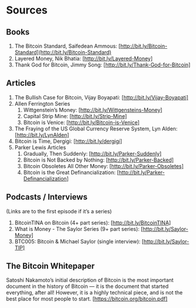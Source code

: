 # Sources
## Books
1. The Bitcoin Standard, Saifedean Ammous: [http://bit.ly/Bitcoin-Standard](http://bit.ly/Bitcoin-Standard)
2. Layered Money, Nik Bhatia: [http://bit.ly/Layered-Money]
3. Thank God for Bitcoin, Jimmy Song: [http://bit.ly/Thank-God-for-Bitcoin]

## Articles
1. The Bullish Case for Bitcoin, Vijay Boyapati: [http://bit.ly/Vijay-Boyapati]
2. Allen Ferrington Series
	1. Wittgenstein’s Money: [http://bit.ly/Wittgensteins-Money]
	2. Capital Strip Mine: [http://bit.ly/Strip-Mine]
	3. Bitcoin is Venice: [http://bit.ly/Bitcoin-is-Venice]
3. The Fraying of the US Global Currency Reserve System, Lyn Alden: [http://bit.ly/LynAlden]
4. Bitcoin is Time, Dergigi: [http://bit.ly/dergigi]
5. Parker Lewis Articles
	1. Gradually, Then Suddenly: [http://bit.ly/Parker-Suddenly]
	2. Bitcoin is Not Backed by Nothing: [http://bit.ly/Parker-Backed]
	3. Bitcoin Obsoletes All Other Money: [http://bit.ly/Parker-Obsoletes]
	4. Bitcoin is the Great Definancialization: [http://bit.ly/Parker-Definancialization]

## Podcasts / Interviews
(Links are to the first episode if it’s a series)
1. BitcoinTINA on Bitcoin (4+ part series): [http://bit.ly/BitcoinTINA]
2. What is Money - The Saylor Series (9+ part series): [http://bit.ly/Saylor-Money]
3. BTC005: Bitcoin & Michael Saylor (single interview): [http://bit.ly/Saylor-TIP]

## The Bitcoin Whitepaper
Satoshi Nakamoto’s initial description of Bitcoin is the most important document in the history of Bitcoin — it is the document that started everything, after all! However, it is a highly technical piece, and is not the best place for most people to start. [https://bitcoin.org/bitcoin.pdf]
